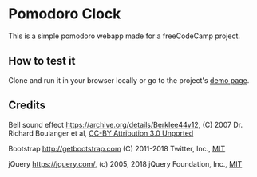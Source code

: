 # Pomodoro Clock

This is a simple pomodoro webapp made for a freeCodeCamp project.

## How to test it

Clone and run it in your browser locally or go to the project's [demo page](https://maxigaz.github.io/pomodoro-clock/).

## Credits

Bell sound effect https://archive.org/details/Berklee44v12, (C) 2007 Dr. Richard Boulanger et al, [CC-BY Attribution 3.0 Unported](https://creativecommons.org/licenses/by/3.0/)

Bootstrap http://getbootstrap.com (C) 2011-2018 Twitter, Inc., [MIT](http://opensource.org/licenses/MIT)

jQuery https://jquery.com/, (c) 2005, 2018 jQuery Foundation, Inc., [MIT](https://jquery.org/license)
